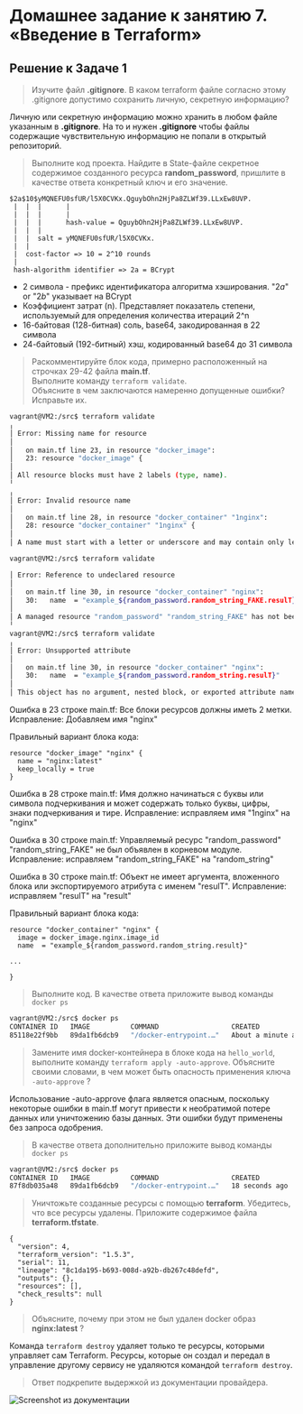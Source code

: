 # Домашнее задание к занятию 7. «Введение в Terraform»

## Решение к Задаче 1

>Изучите файл **.gitignore**. В каком terraform файле согласно этому .gitignore допустимо сохранить личную, секретную информацию?

Личную или секретную информацию можно хранить в любом файле указанным в **.gitignore**. На то и нужен **.gitignore** чтобы файлы содержащие чувствительную информацию не попали в открытый репозиторий.

>Выполните код проекта. Найдите  в State-файле секретное содержимое созданного ресурса **random_password**, пришлите в качестве ответа конкретный ключ и его значение.

```text
$2a$10$yMQNEFU0sfUR/l5X0CVKx.QguybOhn2HjPa8ZLWf39.LLxEw8UVP.
 |  |  |      |
 |  |  |      |
 |  |  |      hash-value = QguybOhn2HjPa8ZLWf39.LLxEw8UVP.
 |  |  |
 |  |  salt = yMQNEFU0sfUR/l5X0CVKx.
 |  |
 |  cost-factor => 10 = 2^10 rounds
 |
 hash-algorithm identifier => 2a = BCrypt
 ```

- 2 символа - префикс идентификатора алгоритма хэширования. "$2a$" or "$2b$" указывает на BCrypt
- Коэффициент затрат (n). Представляет показатель степени, используемый для определения количества итераций 2^n
- 16-байтовая (128-битная) соль, base64, закодированная в 22 символа
- 24-байтовый (192-битный) хэш, кодированный base64 до 31 символа

>Раскомментируйте блок кода, примерно расположенный на строчках 29-42 файла **main.tf**.  
>Выполните команду ```terraform validate```.  
>Объясните в чем заключаются намеренно допущенные ошибки? Исправьте их.

```bash
vagrant@VM2:/src$ terraform validate
╷
│ Error: Missing name for resource
│
│   on main.tf line 23, in resource "docker_image":
│   23: resource "docker_image" {
│
│ All resource blocks must have 2 labels (type, name).
╵
╷
│ Error: Invalid resource name
│
│   on main.tf line 28, in resource "docker_container" "1nginx":
│   28: resource "docker_container" "1nginx" {
│
│ A name must start with a letter or underscore and may contain only letters, digits, underscores, and dashes.

vagrant@VM2:/src$ terraform validate

│ Error: Reference to undeclared resource
│
│   on main.tf line 30, in resource "docker_container" "nginx":
│   30:   name  = "example_${random_password.random_string_FAKE.resulT}"
│
│ A managed resource "random_password" "random_string_FAKE" has not been declared in the root module.
╵
vagrant@VM2:/src$ terraform validate
╷
│ Error: Unsupported attribute
│
│   on main.tf line 30, in resource "docker_container" "nginx":
│   30:   name  = "example_${random_password.random_string.resulT}"
│
│ This object has no argument, nested block, or exported attribute named "resulT". Did you mean "result"?
```

Ошибка в 23 строке main.tf: Все блоки ресурсов должны иметь 2 метки. Исправление: Добавляем имя "nginx"

Правильный вариант блока кода:

```hcl
resource "docker_image" "nginx" {
  name = "nginx:latest"
  keep_locally = true
}
```

Ошибка в 28 строке main.tf: Имя должно начинаться с буквы или символа подчеркивания и может содержать только буквы, цифры, знаки подчеркивания и тире. Исправление: исправляем имя "1nginx" на "nginx"

Ошибка в 30 строке main.tf: Управляемый ресурс "random_password" "random_string_FAKE" не был объявлен в корневом модуле. Исправление: исправляем "random_string_FAKE" на "random_string"

Ошибка в 30 строке main.tf: Объект не имеет аргумента, вложенного блока или экспортируемого атрибута с именем "resulT". Исправление: исправляем "resulT" на "result"

Правильный вариант блока кода:

```hcl
resource "docker_container" "nginx" {
  image = docker_image.nginx.image_id
  name  = "example_${random_password.random_string.result}"

...

}
```

>Выполните код. В качестве ответа приложите вывод команды ```docker ps```

```bash
vagrant@VM2:/src$ docker ps
CONTAINER ID   IMAGE          COMMAND                  CREATED              STATUS          PORTS                  NAMES
85118e22f9bb   89da1fb6dcb9   "/docker-entrypoint.…"   About a minute ago   Up 58 seconds   0.0.0.0:8000->80/tcp   example_t3GWKTLRAxlGUh6Q
```

>Замените имя docker-контейнера в блоке кода на ```hello_world```, выполните команду ```terraform apply -auto-approve```.
>Объясните своими словами, в чем может быть опасность применения ключа  ```-auto-approve``` ?

Использование -auto-approve флага является опасным, поскольку некоторые ошибки в main.tf могут привести к необратимой потере данных или уничтожению базы данных. Эти ошибки будут применены без запроса одобрения.

>В качестве ответа дополнительно приложите вывод команды ```docker ps```

```bash
vagrant@VM2:/src$ docker ps
CONTAINER ID   IMAGE          COMMAND                  CREATED          STATUS          PORTS                  NAMES
87f8db035a48   89da1fb6dcb9   "/docker-entrypoint.…"   18 seconds ago   Up 13 seconds   0.0.0.0:8000->80/tcp   hello_world_t3GWKTLRAxlGUh6Q
```

>Уничтожьте созданные ресурсы с помощью **terraform**. Убедитесь, что все ресурсы удалены. Приложите содержимое файла **terraform.tfstate**.

```hcl
{
  "version": 4,
  "terraform_version": "1.5.3",
  "serial": 11,
  "lineage": "8c1da195-b693-008d-a92b-db267c48defd",
  "outputs": {},
  "resources": [],
  "check_results": null
}
```

>Объясните, почему при этом не был удален docker образ **nginx:latest** ?

Команда ```terraform destroy``` удаляет только те ресурсы, которыми управляет сам Terraform. Ресурсы, которые он создал  и передал в управление другому сервису не удаляются командой ```terraform destroy```.

>Ответ подкрепите выдержкой из документации провайдера.

![Screenshot из документации](https://github.com/ASlob/devops-netology/tree/main/images/ex_7_1.png)
